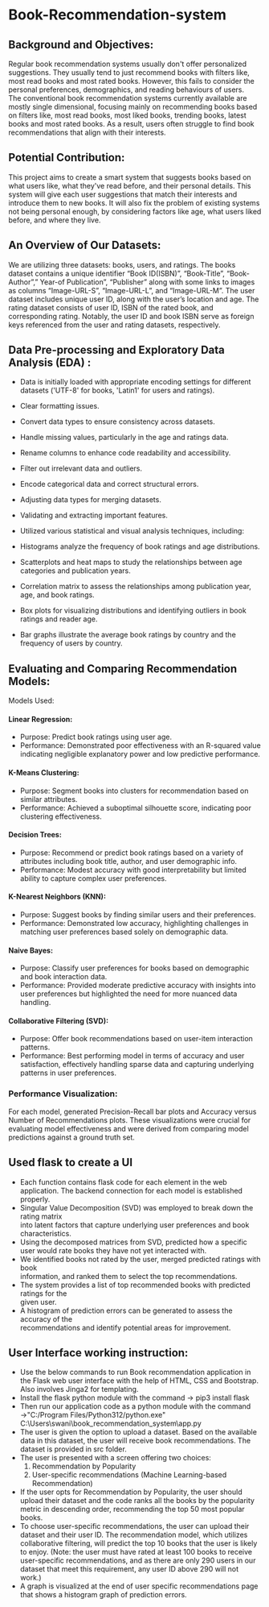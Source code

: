 # Book-Recommendation-system

## Background and Objectives:

Regular book recommendation systems usually don't offer personalized suggestions. They
usually tend to just recommend books with filters like, most read books and most rated books.
However, this fails to consider the personal preferences, demographics, and reading behaviours of
users.  
The conventional book recommendation systems currently available are mostly single
dimensional, focusing mainly on recommending books based on filters like, most read books, most
liked books, trending books, latest books and most rated books. As a result, users often struggle to
find book recommendations that align with their interests.

## Potential Contribution:

This project aims to create a smart system that suggests books based on what users like,
what they've read before, and their personal details. This system will give each user suggestions that
match their interests and introduce them to new books. It will also fix the problem of existing
systems not being personal enough, by considering factors like age, what users liked before, and
where they live.

## An Overview of Our Datasets:

We are utilizing three datasets: books, users, and ratings.
The books dataset contains a unique identifier “Book ID(ISBN)”, “Book-Title”, “Book-Author”,” Year-of
Publication”, “Publisher” along with some links to images as columns “Image-URL-S”, “Image-URL-L”,
and “Image-URL-M”.
The user dataset includes unique user ID, along with the user’s location and age.
The rating dataset consists of user ID, ISBN of the rated book, and corresponding rating. Notably, the
user ID and book ISBN serve as foreign keys referenced from the user and rating datasets,
respectively.

## Data Pre-processing and Exploratory Data Analysis (EDA) :

- Data is initially loaded with appropriate encoding settings for different datasets ('UTF-8'
  for books, 'Latin1' for users and ratings).
- Clear formatting issues.
- Convert data types to ensure consistency across datasets.
- Handle missing values, particularly in the age and ratings data.
- Rename columns to enhance code readability and accessibility.
- Filter out irrelevant data and outliers.
- Encode categorical data and correct structural errors.
- Adjusting data types for merging datasets.
- Validating and extracting important features.

- Utilized various statistical and visual analysis techniques, including:
- Histograms analyze the frequency of book ratings and age distributions.
- Scatterplots and heat maps to study the relationships between age categories and
  publication years.
- Correlation matrix to assess the relationships among publication year, age, and book
  ratings.
- Box plots for visualizing distributions and identifying outliers in book ratings and reader
  age.
- Bar graphs illustrate the average book ratings by country and the frequency of users by
  country.

## Evaluating and Comparing Recommendation Models:

Models Used:

#### Linear Regression:

- Purpose: Predict book ratings using user age.
- Performance: Demonstrated poor effectiveness with an R-squared value
  indicating negligible explanatory power and low predictive performance.

#### K-Means Clustering:

- Purpose: Segment books into clusters for recommendation based on
  similar attributes.
- Performance: Achieved a suboptimal silhouette score, indicating poor
  clustering effectiveness.

#### Decision Trees:

- Purpose: Recommend or predict book ratings based on a variety of
  attributes including book title, author, and user demographic info.
- Performance: Modest accuracy with good interpretability but limited
  ability to capture complex user preferences.

#### K-Nearest Neighbors (KNN):

- Purpose: Suggest books by finding similar users and their preferences.
- Performance: Demonstrated low accuracy, highlighting challenges in
  matching user preferences based solely on demographic data.

#### Naive Bayes:

- Purpose: Classify user preferences for books based on demographic and
  book interaction data.
- Performance: Provided moderate predictive accuracy with insights into
  user preferences but highlighted the need for more nuanced data
  handling.

#### Collaborative Filtering (SVD):

- Purpose: Offer book recommendations based on user-item interaction
  patterns.
- Performance: Best performing model in terms of accuracy and user
  satisfaction, effectively handling sparse data and capturing underlying
  patterns in user preferences.

### Performance Visualization:

For each model, generated Precision-Recall bar plots and Accuracy versus
Number of Recommendations plots. These visualizations were crucial for
evaluating model effectiveness and were derived from comparing model
predictions against a ground truth set.

## Used flask to create a UI

- Each function contains flask code for each element in the web application. The backend
  connection for each model is established properly.
- Singular Value Decomposition (SVD) was employed to break down the rating matrix  
  into latent factors that capture underlying user preferences and book characteristics.
- Using the decomposed matrices from SVD, predicted how a specific user would rate
  books they have not yet interacted with.
- We identified books not rated by the user, merged predicted ratings with book  
  information, and ranked them to select the top recommendations.
- The system provides a list of top recommended books with predicted ratings for the  
  given user.
- A histogram of prediction errors can be generated to assess the accuracy of the  
  recommendations and identify potential areas for improvement.

## User Interface working instruction:

- Use the below commands to run Book recommendation application in the Flask web
  user interface with the help of HTML, CSS and Bootstrap. Also involves Jinga2 for
  templating.
- Install the flask python module with the command → pip3 install flask
- Then run our application code as a python module with the command
  →"C:/Program Files/Python312/python.exe"
  C:\Users\swani\book_recommendation_system\app.py
- The user is given the option to upload a dataset. Based on the available data in this dataset,
  the user will receive book recommendations. The dataset is provided in src folder.
- The user is presented with a screen offering two choices:
  1. Recommendation by Popularity
  2. User-specific recommendations (Machine Learning-based Recommendation)
- If the user opts for Recommendation by Popularity, the user should upload their dataset and
  the code ranks all the books by the popularity metric in descending order, recommending
  the top 50 most popular books.
- To choose user-specific recommendations, the user can upload their dataset and their user
  ID. The recommendation model, which utilizes collaborative filtering, will predict the top
  10 books that the user is likely to enjoy. (Note: the user must have rated at least 100 books
  to receive user-specific recommendations, and as there are only 290 users in our dataset that
  meet this requirement, any user ID above 290 will not work.)
- A graph is visualized at the end of user specific recommendations page that shows a
  histogram graph of prediction errors.
